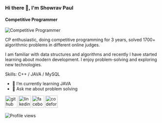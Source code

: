 ### Hi there 👋, I'm Showrav Paul
#### Competitive Programmer
![Competitive Programmer](https://arturssmirnovs.github.io/github-profile-readme-generator/images/banner.pnggg)

CP enthusiastic, doing competitive programming for 3 years, solved 1700+ algorithmic problems in different online judges.

I am familiar with data structures and algorithms and recently I have started learning about modern development. I enjoy problem-solving and exploring new technologies.

Skills: C++ / JAVA / MySQL

- 🌱 I’m currently learning JAVA 
- 💬 Ask me about problem solving 


[<img src='https://cdn.jsdelivr.net/npm/simple-icons@3.0.1/icons/github.svg' alt='github' height='40'>](https://github.com/ShowravPaul)  [<img src='https://cdn.jsdelivr.net/npm/simple-icons@3.0.1/icons/linkedin.svg' alt='linkedin' height='40'>](https://www.linkedin.com/in/showrav-paul-9a5591203/)  [<img src='https://cdn.jsdelivr.net/npm/simple-icons@3.0.1/icons/facebook.svg' alt='facebook' height='40'>](https://www.facebook.com/showrav.paul.90)  [<img src='https://cdn.jsdelivr.net/npm/simple-icons@3.0.1/icons/codeforces.svg' alt='codeforces' height='40'>](https://codeforces.com/profile/Jahaji)  

![Profile views](https://gpvc.arturio.dev/ShowravPaul)  
